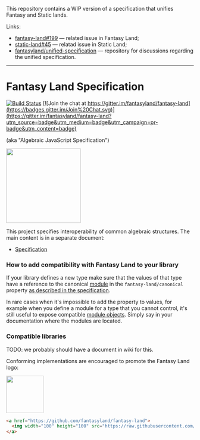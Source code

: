 This repository contains a WIP version of a specification that unifies Fantasy and Static lands.

Links:

 - [fantasy-land#199](https://github.com/fantasyland/fantasy-land/issues/199) — related issue in Fantasy Land;
 - [static-land#45](https://github.com/rpominov/static-land/issues/45) — relatad issue in Static Land;
 - [fantasyland/unified-specification](https://github.com/fantasyland/unified-specification) — repository for discussions regarding the unified specification.

--------------------------------------

# Fantasy Land Specification

[![Build Status](https://travis-ci.org/fantasyland/fantasy-land.svg?branch=master)](https://travis-ci.org/fantasyland/fantasy-land) [![Join the chat at https://gitter.im/fantasyland/fantasy-land](https://badges.gitter.im/Join%20Chat.svg)](https://gitter.im/fantasyland/fantasy-land?utm_source=badge&utm_medium=badge&utm_campaign=pr-badge&utm_content=badge)

(aka "Algebraic JavaScript Specification")

<img src="logo.png" width="200" height="200" />

This project specifies interoperability of common algebraic structures. The main content is in a separate document:

 - [Specification](specification.md)


### How to add compatibility with Fantasy Land to your library

If your library defines a new type make sure that the values of that type have a reference to the canonical [module](specification.md#module) in the `fantasy-land/canonical` property [as described in the specification](specification.md#canonical-module).

In rare cases when it's impossible to add the property to values, for example when you define a module for a type that you cannot control, it's still useful to expose compatible [module objects](specification.md#module). Simply say in your documentation where the modules are located.


### Compatible libraries

TODO: we probably should have a document in wiki for this.

Conforming implementations are encouraged to promote the Fantasy Land logo:

<a href="https://github.com/fantasyland/fantasy-land">
  <img width="100" height="100" src="https://raw.githubusercontent.com/fantasyland/fantasy-land/master/logo.png" />
</a>

```html
<a href="https://github.com/fantasyland/fantasy-land">
  <img width="100" height="100" src="https://raw.githubusercontent.com/fantasyland/fantasy-land/master/logo.png" />
</a>
```
